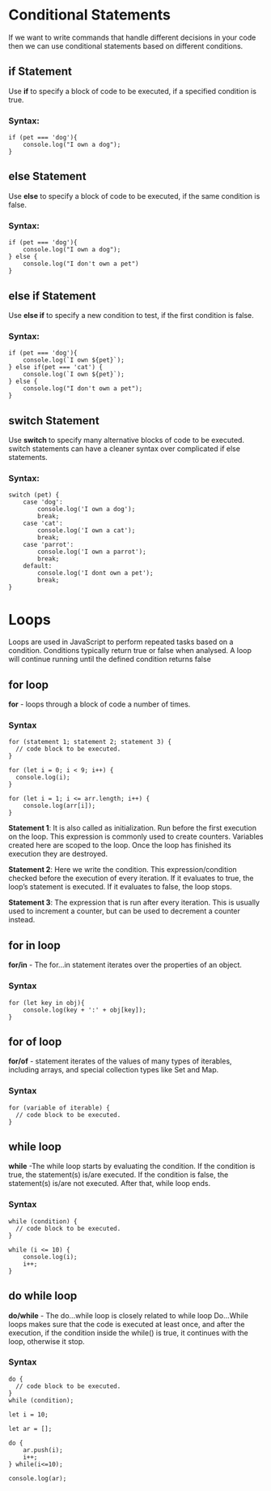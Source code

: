 # Conditional Statements

If we want to write commands that handle different decisions in your code then we can use conditional statements based on different conditions. 

## if Statement

Use **if** to specify a block of code to be executed, if a specified condition is true.

### Syntax:
```
if (pet === 'dog'){
    console.log("I own a dog");
} 
```

## else Statement

Use **else** to specify a block of code to be executed, if the same condition is false.

### Syntax:
```
if (pet === 'dog'){
    console.log("I own a dog");
} else {
    console.log("I don't own a pet")
}
```

## else if Statement

Use **else if** to specify a new condition to test, if the first condition is false.

### Syntax:
```
if (pet === 'dog'){
    console.log(`I own ${pet}`);
} else if(pet === 'cat') {
    console.log(`I own ${pet}`);
} else {
    console.log("I don't own a pet");
}
```

## switch Statement

Use **switch** to specify many alternative blocks of code to be executed.
switch statements can have a cleaner syntax over complicated if else statements.

### Syntax:
```
switch (pet) {
    case 'dog':
        console.log('I own a dog');
        break;
    case 'cat':
        console.log('I own a cat');
        break;
    case 'parrot':
        console.log('I own a parrot');
        break;
    default:
        console.log('I dont own a pet');
        break;
}
```

# Loops

Loops are used in JavaScript to perform repeated tasks based on a condition. Conditions typically return true or false when analysed. A loop will continue running until the defined condition returns false

## for loop

**for** - loops through a block of code a number of times.

### Syntax
```
for (statement 1; statement 2; statement 3) {
  // code block to be executed.
}

for (let i = 0; i < 9; i++) {
  console.log(i);
}

for (let i = 1; i <= arr.length; i++) {
    console.log(arr[i]);
}
```

**Statement 1**: It is also called as initialization. Run before the first execution on the loop. This expression is commonly used to create counters. Variables created here are scoped to the loop. Once the loop has finished its execution they are destroyed.

**Statement 2**: Here we write the condition. This expression/condition checked before the execution of every iteration. If it evaluates to true, the loop’s statement is executed. If it evaluates to false, the loop stops.

**Statement 3**: The expression that is run after every iteration. This is usually used to increment a counter, but can be used to decrement a counter instead.

## for in loop

**for/in** - The for...in statement iterates over the properties of an object.

### Syntax
```
for (let key in obj){
    console.log(key + ':' + obj[key]);
}
```

## for of loop

**for/of** - statement iterates of the values of many types of iterables, including arrays, and special collection types like Set and Map.

### Syntax
```
for (variable of iterable) {
  // code block to be executed.
}
```

## while loop

**while** -The while loop starts by evaluating the condition. If the condition is true, the statement(s) is/are executed. If the condition is false, the statement(s) is/are not executed. After that, while loop ends.

### Syntax
```
while (condition) {
  // code block to be executed.
}

while (i <= 10) {
    console.log(i);
    i++;
}
```

## do while loop

**do/while** - The do...while loop is closely related to while loop
Do...While loops makes sure that the code is executed at least once, and after the execution, if the condition inside the while() is true, it continues with the loop, otherwise it stop.

### Syntax
```
do {
  // code block to be executed.
}
while (condition);

let i = 10;

let ar = [];

do {
    ar.push(i);
    i++;
} while(i<=10);

console.log(ar);
```
